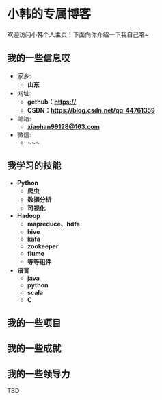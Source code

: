 # 小韩的专属博客

欢迎访问小韩个人主页！下面向你介绍一下我自己咯~

<!-- slide -->

## 我的一些信息哎

- 家乡:
  - **山东**
- 网址:
  - **gethub：<https://>**
  - **CSDN：<https://blog.csdn.net/qq_44761359>**
- 邮箱:
  - **xiaohan99128@163.com**
- 微信:
  - **~~~**

<!-- slide -->


## 我学习的技能

<!-- slide vertical=true -->

- **Python**
  - **爬虫**
  - **数据分析**
  - **可视化**
- **Hadoop**
  - **mapreduce、hdfs**
  - **hive**
  - **kafa**
  - **zookeeper**
  - **flume**
  - **等等组件** 
- **语言**
   - **java**
   - **python**
   - **scala**
   - **C**

<!-- slide vertical=true -->
<!-- slide -->

## 我的一些项目

<!-- slide vertical=true -->



<!-- slide -->


## 我的一些成就

<!-- slide vertical=true -->



<!-- slide vertical=true -->



<!-- slide -->



## 我的一些领导力

TBD

<!-- slide -->

## 

